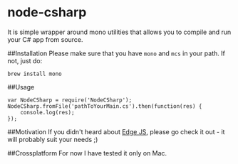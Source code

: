# node-csharp

It is simple wrapper around mono utilities that allows you to compile and run your C# app from source.

##Installation
Please make sure that you have `mono` and `mcs` in your path. If not, just do:

	brew install mono
		

##Usage

	var NodeCSharp = require('NodeCSharp');
	NodeCSharp.fromFile('pathToYourMain.cs').then(function(res) {
    	console.log(res);
	});

##Motivation
If you didn't heard about [Edge JS](https://github.com/tjanczuk/edge), please go check it out - it will probably suit your needs ;)


##Crossplatform
For now I have tested it only on Mac.